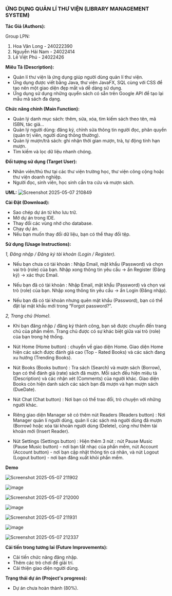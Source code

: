 ### **ỨNG DỤNG QUẢN LÍ THƯ VIỆN (LIBRARY MANAGEMENT SYSTEM)**

**Tác Giả (Authors):**

Group LPN:
1. Hoa Văn Long - 240222390
2. Nguyễn Hải Nam  - 24022414
3. Lê Việt Phú - 24022426

**Miêu Tả (Description):**

- Quản lí thư viện là ứng dụng giúp người dùng quản lí thư viện.
- Ứng dụng được viết bằng Java, thư viện JavaFX, SQL cùng với CSS để tạo nên một giao diện đẹp mắt và dễ dàng sử dụng.
- Ứng dụng sử dụng những quyển sách có sẵn trên Google API để tạo lại mẫu mã sách đa dạng.

**Chức năng chính (Main Function):**

- Quản lý danh mục sách: thêm, sửa, xóa, tìm kiếm sách theo tên, mã ISBN, tác giả...
- Quản lý người dùng: đăng ký, chỉnh sửa thông tin người đọc, phân quyền (quản trị viên, người dùng thông thường).
- Quản lý mượn/trả sách: ghi nhận thời gian mượn, trả, tự động tính hạn mượn.
- Tìm kiếm và lọc dữ liệu nhanh chóng.

**Đối tượng sử dụng (Target User):**

- Nhân viên/thủ thư tại các thư viện trường học, thư viện công cộng hoặc thư viện doanh nghiệp.
- Người đọc, sinh viên, học sinh cần tra cứu và mượn sách.

**UML:**
![Screenshot 2025-05-07 210849](https://github.com/user-attachments/assets/acb31925-c007-4797-98aa-ff2bda0f9bcf)


**Cài Đặt (Download):**
- Sao chép dự án từ kho lưu trữ.
- Mở dự án trong IDE.
- Thay đổi các vùng nhớ cho database.
- Chạy dự án.
- Nếu bạn muốn thay đổi dữ liệu, bạn có thể thay đổi tệp.

**Sử dụng (Usage Instructions):**

_1, Đăng nhập / Đăng ký tài khoản (Login  / Register)._

- Nếu bạn chưa có tài khoản : Nhập Email, mật khẩu (Password) và chọn vai trò (role) của bạn.
        Nhập xong thông tin yêu cầu → ấn Register (Đăng ký) → xác thực Email.

- Nếu bạn đã có tài khoản : Nhập Email, mật khẩu (Password) và chọn vai trò (role) của bạn.
        Nhập xong thông tin yêu cầu → ấn Login (Đăng nhập).

- Nếu bạn đã có tài khoản nhưng quên mật khẩu (Password), bạn có thể đặt lại mật khẩu mới trong “Forgot password?”.

_2, Trang chủ (Home)._
- Khi bạn đăng nhập / đăng ký thành công, bạn sẽ được chuyển đến trang chủ của phần mềm.
Trang chủ được có sự khác biệt giữa vai trò (role) của bạn trong hệ thống.

- Nút Home (Home button) : chuyển về giao diện Home. Giao diện Home hiện các sách được đánh giá cao (Top - Rated Books) và các sách đang xu hướng (Trending Books).

- Nút Books (Books button) :  Tra sách (Search) và mượn sách (Borrow), bạn có thể đánh giá (rate)  sách đã mượn. Mỗi sách đều hiện miêu tả (Description) và các nhận xét (Comments) của người khác. Giao diện Books còn hiện danh sách các sách bạn đã mượn và hạn mượn sách (DueDate).

- Nút Chat (Chat button) : Nơi bạn có thể trao đổi, trò chuyện với những người khác.

- Riêng giao diện Manager sẽ có thêm nút Readers (Readers button) : Nơi Manager quản lí người dùng, quản lí các sách mà người dùng đã mượn (Borrow) hoặc xóa tài khoản người dùng (Delete), cũng như thêm tài khoản mới (Insert Reader).

- Nút Settings (Settings button) : Hiện thêm 3 nút : nút Pause Music (Pause Music button) - nơi bạn tắt nhạc của phần mềm, nút Account (Account button) - nơi bạn cập nhật thông tin cá nhân, và nút Logout (Logout button) - nơi bạn đăng xuất khỏi phần mềm.

**Demo**

![Screenshot 2025-05-07 211902](https://github.com/user-attachments/assets/c175263a-9358-4893-9eee-1e9435ae5997)

![image](https://github.com/user-attachments/assets/0c7c762d-25bb-4245-8d16-9333ec421e10)

![Screenshot 2025-05-07 212000](https://github.com/user-attachments/assets/583c1f86-287f-4cf3-990f-fbb8745f6e92)

![image](https://github.com/user-attachments/assets/3e11802b-aa14-4289-aff0-fb77144d3868)

![Screenshot 2025-05-07 211931](https://github.com/user-attachments/assets/ac914542-5b12-4c5e-b712-82a16a788df2)

![image](https://github.com/user-attachments/assets/cfe1dca7-1764-4d2e-9bf6-fc18606b9dfa)

![Screenshot 2025-05-07 212337](https://github.com/user-attachments/assets/49e83766-48e6-4d95-953a-57b71d668cea)


**Cải tiến trong tương lai (Future Improvements):**
- Cải tiến chức năng đăng nhập. 
- Thêm các trò chơi để giải trí. 
- Cải thiện giao diện người dùng. 


**Trạng thái dự án (Project's progress):**
- Dự án chưa hoàn thành (80%).
